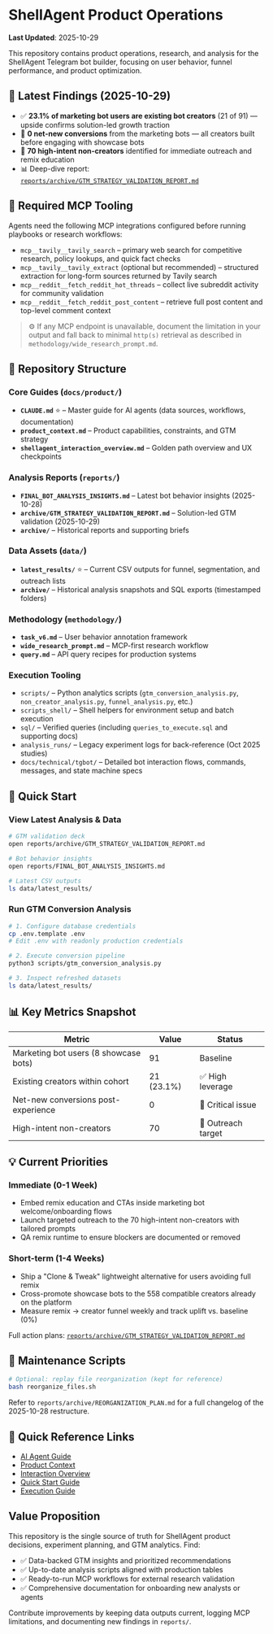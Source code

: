 # ShellAgent Product Operations

**Last Updated**: 2025-10-29

This repository contains product operations, research, and analysis for the ShellAgent Telegram bot builder, focusing on user behavior, funnel performance, and product optimization.

## 🎯 Latest Findings (2025-10-29)

- ✅ **23.1% of marketing bot users are existing bot creators** (21 of 91) — upside confirms solution-led growth traction
- 🚨 **0 net-new conversions** from the marketing bots — all creators built before engaging with showcase bots
- 🎯 **70 high-intent non-creators** identified for immediate outreach and remix education
- 📊 Deep-dive report: [`reports/archive/GTM_STRATEGY_VALIDATION_REPORT.md`](reports/archive/GTM_STRATEGY_VALIDATION_REPORT.md)

## 🧰 Required MCP Tooling

Agents need the following MCP integrations configured before running playbooks or research workflows:

- `mcp__tavily__tavily_search` – primary web search for competitive research, policy lookups, and quick fact checks
- `mcp__tavily__tavily_extract` (optional but recommended) – structured extraction for long-form sources returned by Tavily search
- `mcp__reddit__fetch_reddit_hot_threads` – collect live subreddit activity for community validation
- `mcp__reddit__fetch_reddit_post_content` – retrieve full post content and top-level comment context

> ⚙️ If any MCP endpoint is unavailable, document the limitation in your output and fall back to minimal `http(s)` retrieval as described in `methodology/wide_research_prompt.md`.

## 📂 Repository Structure

### Core Guides (`docs/product/`)
- **`CLAUDE.md`** ⭐ – Master guide for AI agents (data sources, workflows, documentation)
- **`product_context.md`** – Product capabilities, constraints, and GTM strategy
- **`shellagent_interaction_overview.md`** – Golden path overview and UX checkpoints

### Analysis Reports (`reports/`)
- **`FINAL_BOT_ANALYSIS_INSIGHTS.md`** – Latest bot behavior insights (2025-10-28)
- **`archive/GTM_STRATEGY_VALIDATION_REPORT.md`** – Solution-led GTM validation (2025-10-29)
- **`archive/`** – Historical reports and supporting briefs

### Data Assets (`data/`)
- **`latest_results/`** ⭐ – Current CSV outputs for funnel, segmentation, and outreach lists
- **`archive/`** – Historical analysis snapshots and SQL exports (timestamped folders)

### Methodology (`methodology/`)
- **`task_v6.md`** – User behavior annotation framework
- **`wide_research_prompt.md`** – MCP-first research workflow
- **`query.md`** – API query recipes for production systems

### Execution Tooling
- `scripts/` – Python analytics scripts (`gtm_conversion_analysis.py`, `non_creator_analysis.py`, `funnel_analysis.py`, etc.)
- `scripts_shell/` – Shell helpers for environment setup and batch execution
- `sql/` – Verified queries (including `queries_to_execute.sql` and supporting docs)
- `analysis_runs/` – Legacy experiment logs for back-reference (Oct 2025 studies)
- `docs/technical/tgbot/` – Detailed bot interaction flows, commands, messages, and state machine specs

## 🚀 Quick Start

### View Latest Analysis & Data

```bash
# GTM validation deck
open reports/archive/GTM_STRATEGY_VALIDATION_REPORT.md

# Bot behavior insights
open reports/FINAL_BOT_ANALYSIS_INSIGHTS.md

# Latest CSV outputs
ls data/latest_results/
```

### Run GTM Conversion Analysis

```bash
# 1. Configure database credentials
cp .env.template .env
# Edit .env with readonly production credentials

# 2. Execute conversion pipeline
python3 scripts/gtm_conversion_analysis.py

# 3. Inspect refreshed datasets
ls data/latest_results/
```

## 📊 Key Metrics Snapshot

| Metric | Value | Status |
|--------|-------|--------|
| Marketing bot users (8 showcase bots) | 91 | Baseline |
| Existing creators within cohort | 21 (23.1%) | ✅ High leverage |
| Net-new conversions post-experience | 0 | 🔴 Critical issue |
| High-intent non-creators | 70 | 🎯 Outreach target |

## 💡 Current Priorities

### Immediate (0-1 Week)
- Embed remix education and CTAs inside marketing bot welcome/onboarding flows
- Launch targeted outreach to the 70 high-intent non-creators with tailored prompts
- QA remix runtime to ensure blockers are documented or removed

### Short-term (1-4 Weeks)
- Ship a "Clone & Tweak" lightweight alternative for users avoiding full remix
- Cross-promote showcase bots to the 558 compatible creators already on the platform
- Measure remix → creator funnel weekly and track uplift vs. baseline (0%)

Full action plans: [`reports/archive/GTM_STRATEGY_VALIDATION_REPORT.md`](reports/archive/GTM_STRATEGY_VALIDATION_REPORT.md)

## 🔧 Maintenance Scripts

```bash
# Optional: replay file reorganization (kept for reference)
bash reorganize_files.sh
```

Refer to `reports/archive/REORGANIZATION_PLAN.md` for a full changelog of the 2025-10-28 restructure.

## 📖 Quick Reference Links

- [AI Agent Guide](docs/product/CLAUDE.md)
- [Product Context](docs/product/product_context.md)
- [Interaction Overview](docs/product/shellagent_interaction_overview.md)
- [Quick Start Guide](docs/QUICKSTART.md)
- [Execution Guide](docs/EXECUTION_GUIDE.md)

## Value Proposition

This repository is the single source of truth for ShellAgent product decisions, experiment planning, and GTM analytics. Find:

- ✅ Data-backed GTM insights and prioritized recommendations
- ✅ Up-to-date analysis scripts aligned with production tables
- ✅ Ready-to-run MCP workflows for external research validation
- ✅ Comprehensive documentation for onboarding new analysts or agents

Contribute improvements by keeping data outputs current, logging MCP limitations, and documenting new findings in `reports/`.


